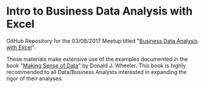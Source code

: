# Intro to Business Data Analysis with Excel

GitHub Repository for the 03/08/2017 Meetup titled "[Business Data Analysis with Excel](https://www.meetup.com/data-science-dojo/events/236198327/)".

These materials make extensive use of the examples documented in the book "[Making Sense of Data](https://www.amazon.com/Making-Sense-Data-Donald-Wheeler/dp/0945320728/)" by Donald J. Wheeler. This book is highly recommended to all Data/Business Analysts interested in expanding the rigor of their analyses.

